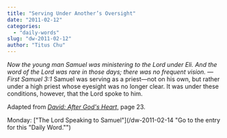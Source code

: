 ```yaml
---
title: "Serving Under Another’s Oversight"
date: "2011-02-12"
categories: 
  - "daily-words"
slug: "dw-2011-02-12"
author: "Titus Chu"
---
```


_Now the young man Samuel was ministering to the Lord under Eli. And the word of the Lord was rare in those days; there was no frequent vision. — First Samuel 3:1_ Samuel was serving as a priest—not on his own, but rather under a high priest whose eyesight was no longer clear. It was under these conditions, however, that the Lord spoke to him.

Adapted from _[David: After God's Heart,](/book-david "Go to the listing for this book.")_ page 23.

Monday: ["The Lord Speaking to Samuel"](/dw-2011-02-14 "Go to the entry for this "Daily Word."")
